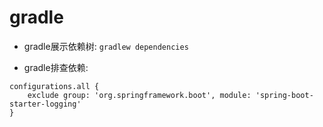 # gradle

* gradle展示依赖树: ```gradlew dependencies```

* gradle排查依赖:

```
configurations.all {
    exclude group: 'org.springframework.boot', module: 'spring-boot-starter-logging'
}
```